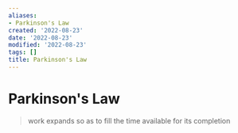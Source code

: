 ```yaml
---
aliases:
- Parkinson's Law
created: '2022-08-23'
date: '2022-08-23'
modified: '2022-08-23'
tags: []
title: Parkinson's Law
---
```


# Parkinson's Law

> work expands so as to fill the time available for its completion